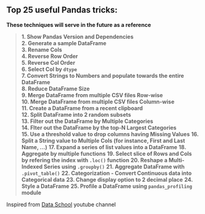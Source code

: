 ## Top 25 useful Pandas tricks: 
<b>These techniques will serve in the future as a reference</b>

> **1. Show Pandas Version and Dependencies** \
> **2. Generate a sample DataFrame** \
> **3. Rename Cols** \
> **4. Reverse Row Order** \
> **5. Reverse Col Order** \
> **6. Select Col by `dtype`** \
> **7. Convert Strings to Numbers and populate towards the entire DataFrame** \
> **8. Reduce DataFrame Size** \
> **9. Merge DataFrame from multiple CSV files Row-wise** \
> **10. Merge DataFrame from multiple CSV files Column-wise** \
> **11. Create a DataFrame from a recent clipboard** \
> **12. Split DataFrame into 2 random subsets** \
> **13. Filter out the DataFrame by Multiple Categories** \
> **14. Flter out the DataFrame by the top-N Largest Categories** \
> **15. Use a threshold value to drop columns having Missing Values**
> **16. Split a String value to Multiple Cols (for instance, First and Last Name, ...)**
> **17. Expand a series of list values into a DataFrame**
> **18. Aggregate by multiple functions**
> **19. Select slice of Rows and Cols by refering the index with `.loc()` function**
> **20. Reshape a Multi-Indexed Series using `.groupby()`**
> **21. Aggregate DataFrame with `.pivot_table()`**
> **22. Categorization - Convert Continuous data into Categorical data**
> **23. Change display option to 2 decimal place**
> **24. Style a DataFrame**
> **25. Profile a DataFrame using `pandas_profiling` module**

Inspired from [Data School](https://www.youtube.com/watch?v=RlIiVeig3hc) youtube channel